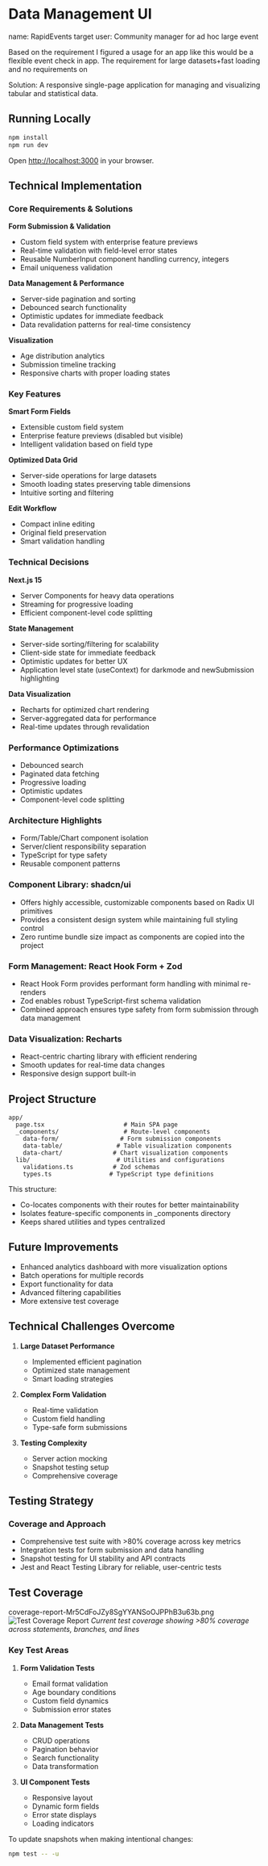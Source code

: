 # Data Management UI

name: RapidEvents
target user: Community manager for ad hoc large event

Based on the requirement I figured a usage for an app like this would be a flexible event check in app.  The requirement for large datasets+fast loading and no requirements on 

Solution:
A responsive single-page application for managing and visualizing tabular and statistical data. 




## Running Locally

```bash
npm install
npm run dev
```
Open [http://localhost:3000](http://localhost:3000) in your browser.





## Technical Implementation

### Core Requirements & Solutions

**Form Submission & Validation**
- Custom field system with enterprise feature previews
- Real-time validation with field-level error states
- Reusable NumberInput component handling currency, integers
- Email uniqueness validation

**Data Management & Performance**
- Server-side pagination and sorting
- Debounced search functionality
- Optimistic updates for immediate feedback
- Data revalidation patterns for real-time consistency

**Visualization**
- Age distribution analytics
- Submission timeline tracking
- Responsive charts with proper loading states

### Key Features

**Smart Form Fields**
- Extensible custom field system
- Enterprise feature previews (disabled but visible)
- Intelligent validation based on field type

**Optimized Data Grid**
- Server-side operations for large datasets
- Smooth loading states preserving table dimensions
- Intuitive sorting and filtering

**Edit Workflow**
- Compact inline editing
- Original field preservation
- Smart validation handling

### Technical Decisions

**Next.js 15**
- Server Components for heavy data operations
- Streaming for progressive loading
- Efficient component-level code splitting

**State Management**
- Server-side sorting/filtering for scalability
- Client-side state for immediate feedback
- Optimistic updates for better UX
- Application level state (useContext) for darkmode and newSubmission highlighting

**Data Visualization**
- Recharts for optimized chart rendering
- Server-aggregated data for performance
- Real-time updates through revalidation

### Performance Optimizations
- Debounced search
- Paginated data fetching
- Progressive loading
- Optimistic updates
- Component-level code splitting

### Architecture Highlights
- Form/Table/Chart component isolation
- Server/client responsibility separation
- TypeScript for type safety
- Reusable component patterns


### Component Library: shadcn/ui
- Offers highly accessible, customizable components based on Radix UI primitives
- Provides a consistent design system while maintaining full styling control
- Zero runtime bundle size impact as components are copied into the project

### Form Management: React Hook Form + Zod
- React Hook Form provides performant form handling with minimal re-renders
- Zod enables robust TypeScript-first schema validation
- Combined approach ensures type safety from form submission through data management

### Data Visualization: Recharts
- React-centric charting library with efficient rendering
- Smooth updates for real-time data changes
- Responsive design support built-in

## Project Structure

```
app/
  page.tsx                      # Main SPA page
  _components/                  # Route-level components
    data-form/                 # Form submission components
    data-table/               # Table visualization components
    data-chart/              # Chart visualization components
  lib/                        # Utilities and configurations
    validations.ts           # Zod schemas
    types.ts                # TypeScript type definitions
```

This structure:
- Co-locates components with their routes for better maintainability
- Isolates feature-specific components in _components directory
- Keeps shared utilities and types centralized


## Future Improvements

- Enhanced analytics dashboard with more visualization options
- Batch operations for multiple records
- Export functionality for data
- Advanced filtering capabilities
- More extensive test coverage

## Technical Challenges Overcome

1. **Large Dataset Performance**
   - Implemented efficient pagination
   - Optimized state management
   - Smart loading strategies

2. **Complex Form Validation**
   - Real-time validation
   - Custom field handling
   - Type-safe form submissions

3. **Testing Complexity**
   - Server action mocking
   - Snapshot testing setup
   - Comprehensive coverage

## Testing Strategy

### Coverage and Approach
- Comprehensive test suite with >80% coverage across key metrics
- Integration tests for form submission and data handling
- Snapshot testing for UI stability and API contracts
- Jest and React Testing Library for reliable, user-centric tests

## Test Coverage
coverage-report-Mr5CdFoJZy8SgYYANSoOJPPhB3u63b.png
![Test Coverage Report](https://aqsqa2ypgvbzi7ri.public.blob.vercel-storage.com/)
*Current test coverage showing >80% coverage across statements, branches, and lines*

### Key Test Areas
1. **Form Validation Tests**
   - Email format validation
   - Age boundary conditions
   - Custom field dynamics
   - Submission error states

2. **Data Management Tests**
   - CRUD operations
   - Pagination behavior
   - Search functionality
   - Data transformation

3. **UI Component Tests**
   - Responsive layout
   - Dynamic form fields
   - Error state displays
   - Loading indicators

To update snapshots when making intentional changes:

```bash
npm test -- -u
```
